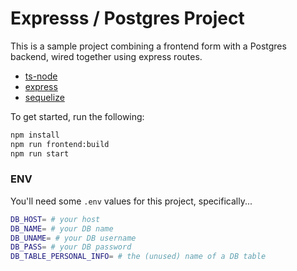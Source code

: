 # Expresss / Postgres Project

This is a sample project combining a frontend form with a Postgres backend, wired together using express routes.

- [ts-node](https://github.com/TypeStrong/ts-node)
- [express](https://expressjs.com/)
- [sequelize](https://sequelize.org/docs/v6/getting-started/)


To get started, run the following:

```bash
npm install
npm run frontend:build
npm run start
```

### ENV

You'll need some `.env` values for this project, specifically...
```bash
DB_HOST= # your host
DB_NAME= # your DB name 
DB_UNAME= # your DB username
DB_PASS= # your DB password
DB_TABLE_PERSONAL_INFO= # the (unused) name of a DB table
```